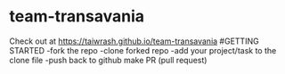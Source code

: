 # team-transavania
Check out at https://taiwrash.github.io/team-transavania
#GETTING STARTED
-fork the repo
-clone forked repo
-add your project/task to the clone file
-push back to github
make PR (pull request)
